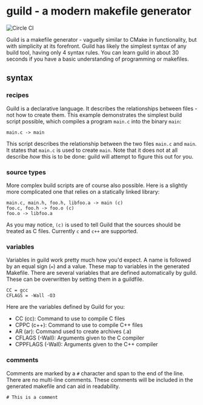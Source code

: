 # guild - a modern makefile generator

![Circle CI](https://img.shields.io/circleci/project/github/swissChili/guild.svg)

Guild is a makefile generator - vaguelly similar to CMake in functionality,
but with simplicity at its forefront. Guild has likely the simplest syntax
of any build tool, having only 4 syntax rules. You can learn guild in about 30
seconds if you have a basic understanding of programming or makefiles.

## syntax

### recipes

Guild is a declarative language. It describes the relationships between files
\- not how to create them. This example demonstrates the simplest build script
possible, which compiles a program `main.c` into the binary `main`:
```
main.c -> main
```
This script describes the relationship between the two files `main.c` and `main`.
It states that `main.c` is used to create `main`. Note that it does not at all
describe *how* this is to be done: guild will attempt to figure this out for you.

### source types

More complex build scripts are of course also possible. Here is a slightly more
complicated one that relies on a statically linked library:
```
main.c, main.h, foo.h, libfoo.a -> main (c)
foo.c, foo.h -> foo.o (c)
foo.o -> libfoo.a
```
As you may notice, `(c)` is used to tell Guild that the sources should be treated
as C files. Currently `c` and `c++` are supported.

### variables

Variables in guild work pretty much how you'd expect. A name is followed by an 
equal sign (`=`) and a value. These map to variables in the generated Makefile.
There are several variables that are defined automatically by guild. These can
be overwritten by setting them in a guildfile. 
```
CC = gcc
CFLAGS = -Wall -O3
```
Here are the variables defined by Guild for you:
- CC (cc): Command to use to compile C files
- CPPC (c++): Command to use to compile C++ files
- AR (ar): Command used to create archives (.a)
- CFLAGS (-Wall): Arguments given to the C compiler
- CPPFLAGS (-Wall): Arguments given to the C++ compiler

### comments

Comments are marked by a `#` character and span to the end of the line. There are no
multi-line comments. These comments will be included in the generated makefile and can
aid in readability.
```
# This is a comment
```
